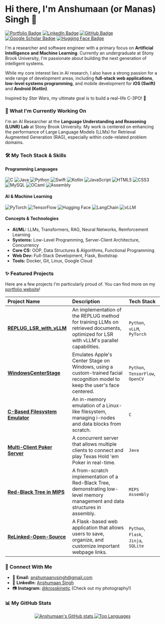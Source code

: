 # Hi there, I'm Anshumaan (or Manas) Singh 👋

<a href="https://krosskinetic.github.io/" target="_blank"><img src="https://img.shields.io/badge/Portfolio-krosskinetic.github.io-blue?style=for-the-badge&logo=google-chrome&logoColor=white" alt="Portfolio Badge"/></a>
<a href="https://www.linkedin.com/in/anshumaan-singh-4a9750286/" target="_blank"><img src="https://img.shields.io/badge/LinkedIn-Anshumaan%20Singh-blue?style=for-the-badge&logo=linkedin" alt="LinkedIn Badge"/></a>
<a href="https://github.com/KrossKinetic" target="_blank"><img src="https://img.shields.io/badge/GitHub-KrossKinetic-black?style=for-the-badge&logo=github" alt="GitHub Badge"/></a>
<a href="https://scholar.google.com/citations?user=YYUAX-EAAAAJ&hl=en" target="_blank"><img src="https://img.shields.io/badge/Google_Scholar-Anshumaan%20Singh-white?style=for-the-badge&logo=google-scholar" alt="Google Scholar Badge"/></a>
<a href="https://huggingface.co/KrossKinetic" target="_blank"><img src="https://img.shields.io/badge/Hugging%20Face-KrossKinetic-yellow?style=for-the-badge&logo=hugging-face" alt="Hugging Face Badge"/></a>

I'm a researcher and software engineer with a primary focus on **Artificial Intelligence and Machine Learning**. Currently an undergraduate at Stony Brook University, I'm passionate about building the next generation of intelligent systems.

While my core interest lies in AI research, I also have a strong passion for a wide range of development areas, including **full-stack web applications**, **low-level systems programming**, and mobile development for **iOS (Swift)** and **Android (Kotlin)**.

Inspired by *Star Wars*, my ultimate goal is to build a real-life C-3PO! 🤖

### 🔭 What I'm Currently Working On

I'm an AI Researcher at the **Language Understanding and Reasoning (LUNR) Lab** at Stony Brook University. My work is centered on enhancing the performance of Large Language Models (LLMs) for Retrieval Augmented Generation (RAG), especially within code-related problem domains.

### 🛠️ My Tech Stack & Skills

#### Programming Languages
![C](https://img.shields.io/badge/C-A8B9CC?style=for-the-badge&logo=c&logoColor=white)
![Java](https://img.shields.io/badge/Java-ED8B00?style=for-the-badge&logo=openjdk&logoColor=white)
![Python](https://img.shields.io/badge/Python-3776AB?style=for-the-badge&logo=python&logoColor=white)
![Swift](https://img.shields.io/badge/Swift-F05138?style=for-the-badge&logo=swift&logoColor=white)
![Kotlin](https://img.shields.io/badge/Kotlin-7F52FF?style=for-the-badge&logo=kotlin&logoColor=white)
![JavaScript](https://img.shields.io/badge/JavaScript-F7DF1E?style=for-the-badge&logo=javascript&logoColor=black)
![HTML5](https://img.shields.io/badge/HTML5-E34F26?style=for-the-badge&logo=html5&logoColor=white)
![CSS3](https://img.shields.io/badge/CSS3-1572B6?style=for-the-badge&logo=css3&logoColor=white)
![MySQL](https://img.shields.io/badge/MySQL-4479A1?style=for-the-badge&logo=mysql&logoColor=white)
![OCaml](https://img.shields.io/badge/OCaml-EC6813?style=for-the-badge&logo=ocaml&logoColor=white)
![Assembly](https://img.shields.io/badge/MIPS_Assembly-002D62?style=for-the-badge)

#### AI & Machine Learning
![PyTorch](https://img.shields.io/badge/PyTorch-EE4C2C?style=for-the-badge&logo=pytorch&logoColor=white)
![TensorFlow](https://img.shields.io/badge/TensorFlow-FF6F00?style=for-the-badge&logo=tensorflow&logoColor=white)
![Hugging Face](https://img.shields.io/badge/Hugging_Face-FFD21E?style=for-the-badge&logo=huggingface&logoColor=black)
![LangChain](https://img.shields.io/badge/LangChain-020202?style=for-the-badge&logo=langchain&logoColor=white)
![vLLM](https://img.shields.io/badge/vLLM-FDB515?style=for-the-badge)

#### Concepts & Technologies
* **AI/ML:** LLMs, Transformers, RAG, Neural Networks, Reinforcement Learning
* **Systems:** Low-Level Programming, Server-Client Architecture, Concurrency
* **Core CS:** OOP, Data Structures & Algorithms, Functional Programming
* **Web Dev:** Full-Stack Development, Flask, Bootstrap
* **Tools:** Docker, Git, Linux, Google Cloud

### ✨ Featured Projects

Here are a few projects I'm particularly proud of. You can find more on my [portfolio website](https://krosskinetic.github.io/)!

| Project Name                                                                          | Description                                                                                                                           | Tech Stack                            |
| :------------------------------------------------------------------------------------ | :------------------------------------------------------------------------------------------------------------------------------------ | :------------------------------------ |
| **[REPLUG_LSR_with_vLLM](https://github.com/KrossKinetic/REPLUG_LSR_with_vLLM)** | An implementation of the REPLUG method for training LLMs on retrieved documents, optimized for LSR with vLLM's parallel capabilities. | `Python`, `vLLM`, `PyTorch`           |
| **[WindowsCenterStage](https://github.com/KrossKinetic/WindowsCenterStage)** | Emulates Apple's Center Stage on Windows, using a custom-trained facial recognition model to keep the user's face centered.           | `Python`, `TensorFlow`, `OpenCV`      |
| **[C-Based Filesystem Emulator](https://github.com/KrossKinetic/C-Based-Linux-Filesystem-Emulator)**| An in-memory emulation of a Linux-like filesystem, managing i-nodes and data blocks from scratch.                                   | `C`                                   |
| **[Multi-Client Poker Server](https://github.com/KrossKinetic/Multi-Client-Texas-Hold-em-Poker-Server)** | A concurrent server that allows multiple clients to connect and play Texas Hold 'em Poker in real-time.                             | `Java`                                |
| **[Red-Black Tree in MIPS](https://github.com/KrossKinetic/Red-Black-Tree-in-MIPS-Assembly)** | A from-scratch implementation of a Red-Black Tree, demonstrating low-level memory management and data structures in assembly.       | `MIPS Assembly`                       |
| **[ReLinked-Open-Source](https://github.com/KrossKinetic/ReLinked-Open-Source)** | A Flask-based web application that allows users to save, organize, and customize important webpage links.                             | `Python`, `Flask`, `Jinja`, `SQLite`  |

### 🔗 Connect With Me

* 📧 **Email:** [anshumaanvsingh@gmail.com](mailto:anshumaanvsingh@gmail.com)
* 💼 **LinkedIn:** [Anshumaan Singh](https://www.linkedin.com/in/anshumaan-singh-4a9750286/)
* 📷 **Instagram:** [@krosskinetic](https://www.instagram.com/krosskinetic/) (Check out my photography!)

### 📊 My GitHub Stats
<p align="center">
  <a href="https://github.com/anuraghazra/github-readme-stats">
    <img align="center" src="https://github-readme-stats.vercel.app/api?username=KrossKinetic&show_icons=true&theme=tokyonight&rank_icon=github" alt="Anshumaan's GitHub stats" />
  </a>
  <a href="https://github.com/anuraghazra/github-readme-stats">
    <img align="center" src="https://github-readme-stats.vercel.app/api/top-langs/?username=KrossKinetic&layout=compact&theme=tokyonight" alt="Top Languages" />
  </a>
</p>
